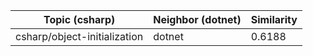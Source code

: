 | Topic (csharp) | Neighbor (dotnet) | Similarity |
|-------------|-------------------|------------|
| csharp/object-initialization | dotnet | 0.6188 |
